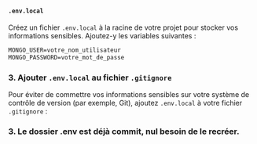 #### `.env.local`

Créez un fichier `.env.local` à la racine de votre projet pour stocker vos informations sensibles. Ajoutez-y les variables suivantes :

```txt
MONGO_USER=votre_nom_utilisateur
MONGO_PASSWORD=votre_mot_de_passe
```

### 3. Ajouter `.env.local` au fichier `.gitignore`

Pour éviter de commettre vos informations sensibles sur votre système de contrôle de version (par exemple, Git), ajoutez `.env.local` à votre fichier `.gitignore` :

### 3. Le dossier .env est déjà commit, nul besoin de le recréer.

